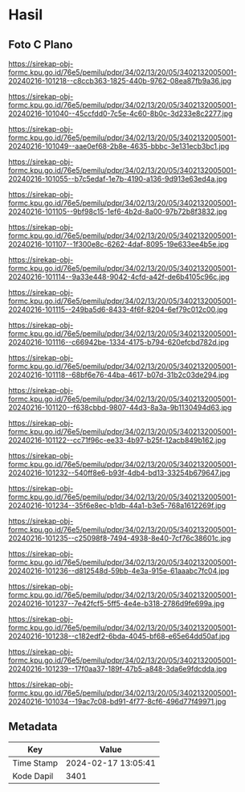 # Hasil

## Foto C Plano

https://sirekap-obj-formc.kpu.go.id/76e5/pemilu/pdpr/34/02/13/20/05/3402132005001-20240216-101218--c8ccb363-1825-440b-9762-08ea87fb9a36.jpg

https://sirekap-obj-formc.kpu.go.id/76e5/pemilu/pdpr/34/02/13/20/05/3402132005001-20240216-101040--45ccfdd0-7c5e-4c60-8b0c-3d233e8c2277.jpg

https://sirekap-obj-formc.kpu.go.id/76e5/pemilu/pdpr/34/02/13/20/05/3402132005001-20240216-101049--aae0ef68-2b8e-4635-bbbc-3e131ecb3bc1.jpg

https://sirekap-obj-formc.kpu.go.id/76e5/pemilu/pdpr/34/02/13/20/05/3402132005001-20240216-101055--b7c5edaf-1e7b-4190-a136-9d913e63ed4a.jpg

https://sirekap-obj-formc.kpu.go.id/76e5/pemilu/pdpr/34/02/13/20/05/3402132005001-20240216-101105--9bf98c15-1ef6-4b2d-8a00-97b72b8f3832.jpg

https://sirekap-obj-formc.kpu.go.id/76e5/pemilu/pdpr/34/02/13/20/05/3402132005001-20240216-101107--1f300e8c-6262-4daf-8095-19e633ee4b5e.jpg

https://sirekap-obj-formc.kpu.go.id/76e5/pemilu/pdpr/34/02/13/20/05/3402132005001-20240216-101114--9a33e448-9042-4cfd-a42f-de6b4105c96c.jpg

https://sirekap-obj-formc.kpu.go.id/76e5/pemilu/pdpr/34/02/13/20/05/3402132005001-20240216-101115--249ba5d6-8433-4f6f-8204-6ef79c012c00.jpg

https://sirekap-obj-formc.kpu.go.id/76e5/pemilu/pdpr/34/02/13/20/05/3402132005001-20240216-101116--c66942be-1334-4175-b794-620efcbd782d.jpg

https://sirekap-obj-formc.kpu.go.id/76e5/pemilu/pdpr/34/02/13/20/05/3402132005001-20240216-101118--68bf6e76-44ba-4617-b07d-31b2c03de294.jpg

https://sirekap-obj-formc.kpu.go.id/76e5/pemilu/pdpr/34/02/13/20/05/3402132005001-20240216-101120--f638cbbd-9807-44d3-8a3a-9b1130494d63.jpg

https://sirekap-obj-formc.kpu.go.id/76e5/pemilu/pdpr/34/02/13/20/05/3402132005001-20240216-101122--cc71f96c-ee33-4b97-b25f-12acb849b162.jpg

https://sirekap-obj-formc.kpu.go.id/76e5/pemilu/pdpr/34/02/13/20/05/3402132005001-20240216-101232--540ff8e6-b93f-4db4-bd13-33254b679647.jpg

https://sirekap-obj-formc.kpu.go.id/76e5/pemilu/pdpr/34/02/13/20/05/3402132005001-20240216-101234--35f6e8ec-b1db-44a1-b3e5-768a1612269f.jpg

https://sirekap-obj-formc.kpu.go.id/76e5/pemilu/pdpr/34/02/13/20/05/3402132005001-20240216-101235--c25098f8-7494-4938-8e40-7cf76c38601c.jpg

https://sirekap-obj-formc.kpu.go.id/76e5/pemilu/pdpr/34/02/13/20/05/3402132005001-20240216-101236--d812548d-59bb-4e3a-915e-61aaabc7fc04.jpg

https://sirekap-obj-formc.kpu.go.id/76e5/pemilu/pdpr/34/02/13/20/05/3402132005001-20240216-101237--7e42fcf5-5ff5-4e4e-b318-2786d9fe699a.jpg

https://sirekap-obj-formc.kpu.go.id/76e5/pemilu/pdpr/34/02/13/20/05/3402132005001-20240216-101238--c182edf2-6bda-4045-bf68-e65e64dd50af.jpg

https://sirekap-obj-formc.kpu.go.id/76e5/pemilu/pdpr/34/02/13/20/05/3402132005001-20240216-101239--17f0aa37-189f-47b5-a848-3da6e9fdcdda.jpg

https://sirekap-obj-formc.kpu.go.id/76e5/pemilu/pdpr/34/02/13/20/05/3402132005001-20240216-101034--19ac7c08-bd91-4f77-8cf6-496d77f49971.jpg


## Metadata

| Key        | Value               |
| ---------- | ------------------- |
| Time Stamp | 2024-02-17 13:05:41 |
| Kode Dapil | 3401                |



